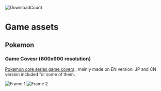 ![DownloadCount](https://img.shields.io/github/downloads/sakasakiking/Game-assets/total.svg)

# Game assets

## Pokemon
### Game Covesr (600x900 resolution)
[Pokemon core series game covers](https://github.com/sakasakiking/Game-assets/tree/main/Pokemon%20Core%20Series) , mainly made on EN version.
JP and CN version included for some of them.

![Frame 1](https://github.com/user-attachments/assets/99e167c3-5621-43ee-977a-7e1c4e164b8a)
![Frame 2](https://github.com/user-attachments/assets/283c92fe-06dc-4b35-8c15-88b36489acb5)

